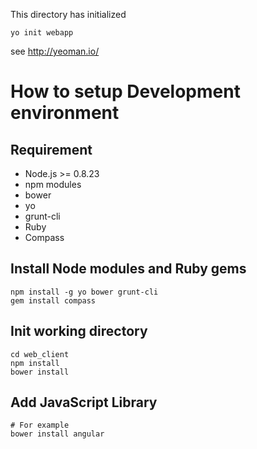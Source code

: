 This directory has initialized

```
yo init webapp
```

see http://yeoman.io/


# How to setup Development environment

## Requirement

- Node.js >= 0.8.23
- npm modules
 - bower
 - yo
 - grunt-cli
- Ruby
- Compass

## Install Node modules and Ruby gems

```
npm install -g yo bower grunt-cli
gem install compass
```

## Init working directory

```
cd web_client
npm install
bower install
```

## Add JavaScript Library

```
# For example
bower install angular
```
